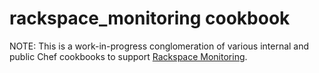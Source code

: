 # rackspace_monitoring cookbook

NOTE: This is a work-in-progress conglomeration of various internal and public Chef cookbooks to support [Rackspace Monitoring](http://www.rackspace.com/cloud/monitoring).
